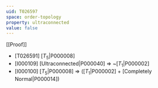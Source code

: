 ```yaml
---
uid: T026597
space: order-topology
property: ultraconnected
value: false
---
```

[[Proof]]

* [T026591] [$T_5$|P000008]
* [I000109] [Ultraconnected|P000040] => ~[$T_1$|P000002]
* [I000100] [$T_5$|P000008] => ([$T_1$|P000002] + [Completely Normal|P000014])

